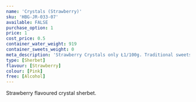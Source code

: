 ```yaml
---
name: 'Crystals (Strawberry)'
sku: 'HBG-JR-033-07'
available: FALSE
purchase_option: 1
price: 1
cost_price: 0.5
container_water_weight: 919
container_sweets_weight: 0
meta_description: 'Strawberry Crystals only Ł1/100g. Traditional sweets and more at Humbugs Confectionery Store. Specialists in satisfying your sweet tooth!'
type: [Sherbet]
flavour: [Strawberry]
colour: [Pink]
free: [Alcohol]
---
```

Strawberry flavoured crystal sherbet.